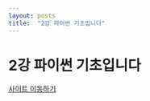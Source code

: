 ```yaml
---
layout: posts
title:  "2강 파이썬 기초입니다"
---
```


# 2강 파이썬 기초입니다
[사이트 이동하기](https://tegy1117.notion.site/2-5a7b6935149a4d508a43c6f2579f9168)


